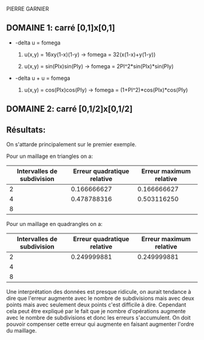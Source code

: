 PIERRE GARNIER






## DOMAINE 1: carré [0,1]x[0,1]

* -delta u = fomega
    1. u(x,y) = 16xy(1-x)(1-y) -> fomega = 32(x(1-x)+y(1-y))

    2. u(x,y) = sin(PIx)sin(PIy) -> fomega = 2PI^2*sin(PIx)*sin(PIy)

* -delta u + u = fomega
    1. u(x,y) = cos(PIx)cos(PIy) -> fomega = (1+PI^2)*cos(PIx)*cos(PIy)

## DOMAINE 2: carré [0,1/2]x[0,1/2]

## Résultats:

On s'attarde principalement sur le premier exemple.

Pour un maillage en triangles on a:

| Intervalles de subdivision | Erreur quadratique relative | Erreur maximum relative|
|----------------------------|-----------------------------|------------------------|
| 2                          | 0.166666627                 | 0.166666627            |
| 4                          | 0.478788316                 | 0.503116250            |
| 8                          | 

Pour un maillage en quadrangles on a:

| Intervalles de subdivision | Erreur quadratique relative | Erreur maximum relative|
|----------------------------|-----------------------------|------------------------|
| 2                          | 0.249999881                 | 0.249999881            |
| 4                          |                             |                        |
| 8                          | 

Une interprétation des données est presque ridicule, on aurait tendance à dire que l'erreur augmente avec le nombre de subdivisions
mais avec deux points mais avec seulement deux points c'est difficile à dire.
Cependant cela peut être expliqué par le fait que je nombre d'opérations augmente avec le nombre de subdivisions et donc les erreurs
s'accumulent. On doit pouvoir compenser cette erreur qui augmente en faisant augmenter l'ordre du maillage.



    
 